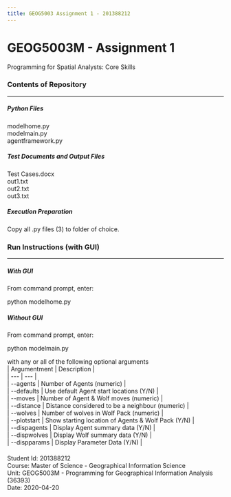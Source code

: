 ```yaml
---
title: GEOG5003 Assignment 1 - 201388212
---
```


# GEOG5003M - Assignment 1

Programming for Spatial Analysts: Core Skills



### Contents of Repository
------------------
##### Python Files
modelhome.py  
modelmain.py  
agentframework.py  
  
##### Test Documents and Output Files    
Test Cases.docx  
out1.txt  
out2.txt  
out3.txt  

##### Execution Preparation
Copy all .py files (3) to folder of choice.


### Run Instructions (with GUI)
----------------  
##### With GUI
From command prompt, enter:

python modelhome.py

##### Without GUI
From command prompt, enter:

python modelmain.py  

with any or all of the following optional arguments  
| Argumentment | Description |  
| --- | --- |  
| --agents | Number of Agents (numeric) |  
| --defaults | Use default Agent start locations (Y/N) |  
| --moves | Number of Agent & Wolf moves (numeric) |  
| --distance | Distance considered to be a neighbour (numeric) |  
| --wolves | Number of wolves in Wolf Pack (numeric) |  
| --plotstart | Show starting location of Agents & Wolf Pack (Y/N) |  
| --dispagents | Display Agent summary data (Y/N) |  
| --dispwolves | Display Wolf summary data (Y/N) |  
| --dispparams | Display Parameter Data (Y/N) |  



####  
Student Id: 201388212  
Course: Master of Science - Geographical Information Science  
Unit: GEOG5003M - Programming for Geographical Information Analysis (36393)  
Date: 2020-04-20  
